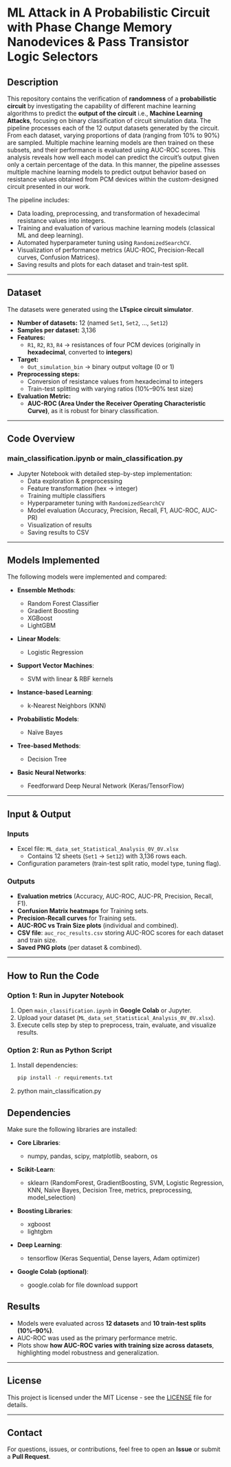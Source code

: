 # ML Attack in A Probabilistic Circuit with Phase Change Memory Nanodevices & Pass Transistor Logic Selectors

## Description
This repository contains the verification of **randomness** of a **probabilistic circuit** by investigating the capability of different machine learning algorithms to predict the **output of the circuit** i.e., **Machine Learning Attacks**, focusing on binary classification of circuit simulation data. The pipeline processes each of the 12 output datasets generated by the circuit. From each dataset, varying proportions of data (ranging from 10% to 90%) are sampled. Multiple machine learning models are then trained on these subsets, and their performance is evaluated using AUC-ROC scores. This analysis reveals how well each model can predict the circuit’s output given only a certain percentage of the data.
In this manner, the pipeline assesses multiple machine learning models to predict output behavior based on resistance values obtained from PCM devices within the custom-designed circuit presented in our work.

The pipeline includes: 
- Data loading, preprocessing, and transformation of hexadecimal resistance values into integers.  
- Training and evaluation of various machine learning models (classical ML and deep learning).  
- Automated hyperparameter tuning using `RandomizedSearchCV`.  
- Visualization of performance metrics (AUC-ROC, Precision-Recall curves, Confusion Matrices).  
- Saving results and plots for each dataset and train-test split.  

---

## Dataset

The datasets were generated using the **LTspice circuit simulator**.  

- **Number of datasets:** 12 (named `Set1`, `Set2`, …, `Set12`)  
- **Samples per dataset:** 3,136  
- **Features:**  
  - `R1`, `R2`, `R3`, `R4` → resistances of four PCM devices (originally in **hexadecimal**, converted to **integers**)  
- **Target:**  
  - `Out_simulation_bin` → binary output voltage (0 or 1)  
- **Preprocessing steps:**  
  - Conversion of resistance values from hexadecimal to integers  
  - Train-test splitting with varying ratios (10%–90% test size)  
- **Evaluation Metric:**  
  - **AUC-ROC (Area Under the Receiver Operating Characteristic Curve)**, as it is robust for binary classification.  

---

## Code Overview

### **main_classification.ipynb** or **main_classification.py**
- Jupyter Notebook with detailed step-by-step implementation:
  - Data exploration & preprocessing
  - Feature transformation (hex → integer)
  - Training multiple classifiers
  - Hyperparameter tuning with `RandomizedSearchCV`
  - Model evaluation (Accuracy, Precision, Recall, F1, AUC-ROC, AUC-PR)
  - Visualization of results
  - Saving results to CSV

---

## Models Implemented
The following models were implemented and compared:  

- **Ensemble Methods**:  
  - Random Forest Classifier  
  - Gradient Boosting  
  - XGBoost 
  - LightGBM  

- **Linear Models**:  
  - Logistic Regression  

- **Support Vector Machines**:  
  - SVM with linear & RBF kernels  

- **Instance-based Learning**:  
  - k-Nearest Neighbors (KNN)  

- **Probabilistic Models**:  
  - Naïve Bayes  

- **Tree-based Methods**:  
  - Decision Tree  

- **Basic Neural Networks**:  
  - Feedforward Deep Neural Network (Keras/TensorFlow)  

---

## Input & Output

### **Inputs**
- Excel file: `ML_data_set_Statistical_Analysis_0V_0V.xlsx`  
  - Contains 12 sheets (`Set1` → `Set12`) with 3,136 rows each.  
- Configuration parameters (train-test split ratio, model type, tuning flag).  

### **Outputs**
- **Evaluation metrics** (Accuracy, AUC-ROC, AUC-PR, Precision, Recall, F1).  
- **Confusion Matrix heatmaps** for Training sets.  
- **Precision-Recall curves** for Training sets.  
- **AUC-ROC vs Train Size plots** (individual and combined).  
- **CSV file**: `auc_roc_results.csv` storing AUC-ROC scores for each dataset and train size.  
- **Saved PNG plots** (per dataset & combined).  

---

## How to Run the Code

### **Option 1: Run in Jupyter Notebook**
1. Open `main_classification.ipynb` in **Google Colab** or Jupyter.  
2. Upload your dataset (`ML_data_set_Statistical_Analysis_0V_0V.xlsx`).  
3. Execute cells step by step to preprocess, train, evaluate, and visualize results.  

### **Option 2: Run as Python Script**
1. Install dependencies:
   ```sh
   pip install -r requirements.txt
2. python main_classification.py

## Dependencies

Make sure the following libraries are installed:  

- **Core Libraries**:  
  - numpy, pandas, scipy, matplotlib, seaborn, os  

- **Scikit-Learn**:  
  - sklearn (RandomForest, GradientBoosting, SVM, Logistic Regression, KNN, Naïve Bayes, Decision Tree, metrics, preprocessing, model_selection)  

- **Boosting Libraries**:  
  - xgboost  
  - lightgbm  

- **Deep Learning**:  
  - tensorflow (Keras Sequential, Dense layers, Adam optimizer)  

- **Google Colab (optional)**:  
  - google.colab for file download support  

## Results
- Models were evaluated across **12 datasets** and **10 train-test splits (10%–90%)**.  
- AUC-ROC was used as the primary performance metric.  
- Plots show **how AUC-ROC varies with training size across datasets**, highlighting model robustness and generalization.  

---

## License
This project is licensed under the MIT License - see the [LICENSE](LICENSE) file for details.  

---

## Contact
For questions, issues, or contributions, feel free to open an **Issue** or submit a **Pull Request**.  
